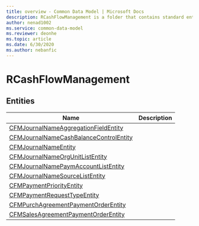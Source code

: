```yaml
---
title: overview - Common Data Model | Microsoft Docs
description: RCashFlowManagement is a folder that contains standard entities related to the Common Data Model.
author: nenad1002
ms.service: common-data-model
ms.reviewer: deonhe
ms.topic: article
ms.date: 6/30/2020
ms.author: nebanfic
---
```


# RCashFlowManagement


## Entities

|Name|Description|
|---|---|
|[CFMJournalNameAggregationFieldEntity](CFMJournalNameAggregationFieldEntity.md)||
|[CFMJournalNameCashBalanceControlEntity](CFMJournalNameCashBalanceControlEntity.md)||
|[CFMJournalNameEntity](CFMJournalNameEntity.md)||
|[CFMJournalNameOrgUnitListEntity](CFMJournalNameOrgUnitListEntity.md)||
|[CFMJournalNamePaymAccountListEntity](CFMJournalNamePaymAccountListEntity.md)||
|[CFMJournalNameSourceListEntity](CFMJournalNameSourceListEntity.md)||
|[CFMPaymentPriorityEntity](CFMPaymentPriorityEntity.md)||
|[CFMPaymentRequestTypeEntity](CFMPaymentRequestTypeEntity.md)||
|[CFMPurchAgreementPaymentOrderEntity](CFMPurchAgreementPaymentOrderEntity.md)||
|[CFMSalesAgreementPaymentOrderEntity](CFMSalesAgreementPaymentOrderEntity.md)||
